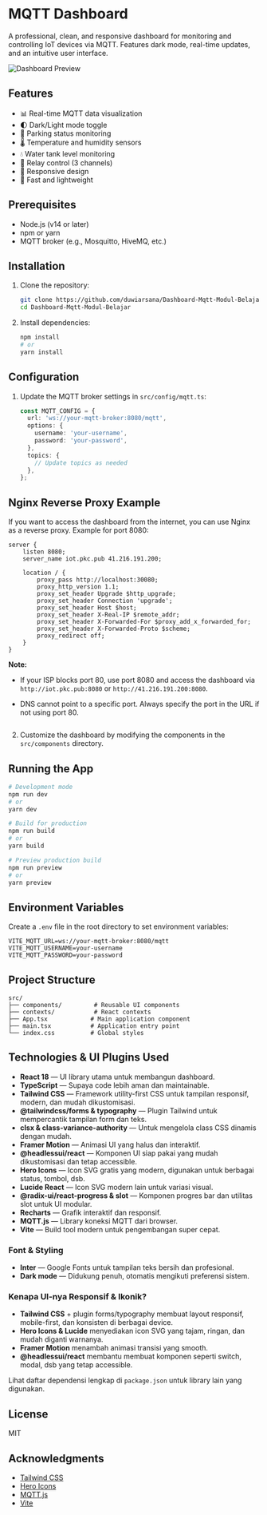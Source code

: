 # MQTT Dashboard

A professional, clean, and responsive dashboard for monitoring and controlling IoT devices via MQTT. Features dark mode, real-time updates, and an intuitive user interface.

![Dashboard Preview](public/dashboard-preview.png)

## Features

- 📊 Real-time MQTT data visualization
- 🌓 Dark/Light mode toggle
- 🚦 Parking status monitoring
- 🌡️ Temperature and humidity sensors
- 💧 Water tank level monitoring
- 🔌 Relay control (3 channels)
- 📱 Responsive design
- 🚀 Fast and lightweight

## Prerequisites

- Node.js (v14 or later)
- npm or yarn
- MQTT broker (e.g., Mosquitto, HiveMQ, etc.)

## Installation

1. Clone the repository:
   ```bash
   git clone https://github.com/duwiarsana/Dashboard-Mqtt-Modul-Belajar.git
   cd Dashboard-Mqtt-Modul-Belajar
   ```

2. Install dependencies:
   ```bash
   npm install
   # or
   yarn install
   ```

## Configuration

1. Update the MQTT broker settings in `src/config/mqtt.ts`:
   ```typescript
   const MQTT_CONFIG = {
     url: 'ws://your-mqtt-broker:8080/mqtt',
     options: {
       username: 'your-username',
       password: 'your-password',
     },
     topics: {
       // Update topics as needed
     },
   };

## Nginx Reverse Proxy Example

If you want to access the dashboard from the internet, you can use Nginx as a reverse proxy. Example for port 8080:

```nginx
server {
    listen 8080;
    server_name iot.pkc.pub 41.216.191.200;

    location / {
        proxy_pass http://localhost:30080;
        proxy_http_version 1.1;
        proxy_set_header Upgrade $http_upgrade;
        proxy_set_header Connection 'upgrade';
        proxy_set_header Host $host;
        proxy_set_header X-Real-IP $remote_addr;
        proxy_set_header X-Forwarded-For $proxy_add_x_forwarded_for;
        proxy_set_header X-Forwarded-Proto $scheme;
        proxy_redirect off;
    }
}
```

**Note:**
- If your ISP blocks port 80, use port 8080 and access the dashboard via `http://iot.pkc.pub:8080` or `http://41.216.191.200:8080`.
- DNS cannot point to a specific port. Always specify the port in the URL if not using port 80.

   ```

2. Customize the dashboard by modifying the components in the `src/components` directory.

## Running the App

```bash
# Development mode
npm run dev
# or
yarn dev

# Build for production
npm run build
# or
yarn build

# Preview production build
npm run preview
# or
yarn preview
```

## Environment Variables

Create a `.env` file in the root directory to set environment variables:

```env
VITE_MQTT_URL=ws://your-mqtt-broker:8080/mqtt
VITE_MQTT_USERNAME=your-username
VITE_MQTT_PASSWORD=your-password
```

## Project Structure

```
src/
├── components/         # Reusable UI components
├── contexts/           # React contexts
├── App.tsx            # Main application component
├── main.tsx           # Application entry point
└── index.css          # Global styles
```

## Technologies & UI Plugins Used

- **React 18** — UI library utama untuk membangun dashboard.
- **TypeScript** — Supaya code lebih aman dan maintainable.
- **Tailwind CSS** — Framework utility-first CSS untuk tampilan responsif, modern, dan mudah dikustomisasi.
- **@tailwindcss/forms & typography** — Plugin Tailwind untuk mempercantik tampilan form dan teks.
- **clsx & class-variance-authority** — Untuk mengelola class CSS dinamis dengan mudah.
- **Framer Motion** — Animasi UI yang halus dan interaktif.
- **@headlessui/react** — Komponen UI siap pakai yang mudah dikustomisasi dan tetap accessible.
- **Hero Icons** — Icon SVG gratis yang modern, digunakan untuk berbagai status, tombol, dsb.
- **Lucide React** — Icon SVG modern lain untuk variasi visual.
- **@radix-ui/react-progress & slot** — Komponen progres bar dan utilitas slot untuk UI modular.
- **Recharts** — Grafik interaktif dan responsif.
- **MQTT.js** — Library koneksi MQTT dari browser.
- **Vite** — Build tool modern untuk pengembangan super cepat.

### Font & Styling
- **Inter** — Google Fonts untuk tampilan teks bersih dan profesional.
- **Dark mode** — Didukung penuh, otomatis mengikuti preferensi sistem.

### Kenapa UI-nya Responsif & Ikonik?
- **Tailwind CSS** + plugin forms/typography membuat layout responsif, mobile-first, dan konsisten di berbagai device.
- **Hero Icons & Lucide** menyediakan icon SVG yang tajam, ringan, dan mudah diganti warnanya.
- **Framer Motion** menambah animasi transisi yang smooth.
- **@headlessui/react** membantu membuat komponen seperti switch, modal, dsb yang tetap accessible.

Lihat daftar dependensi lengkap di `package.json` untuk library lain yang digunakan.

## License

MIT

## Acknowledgments

- [Tailwind CSS](https://tailwindcss.com/)
- [Hero Icons](https://heroicons.com/)
- [MQTT.js](https://github.com/mqttjs/MQTT.js/)
- [Vite](https://vitejs.dev/)

